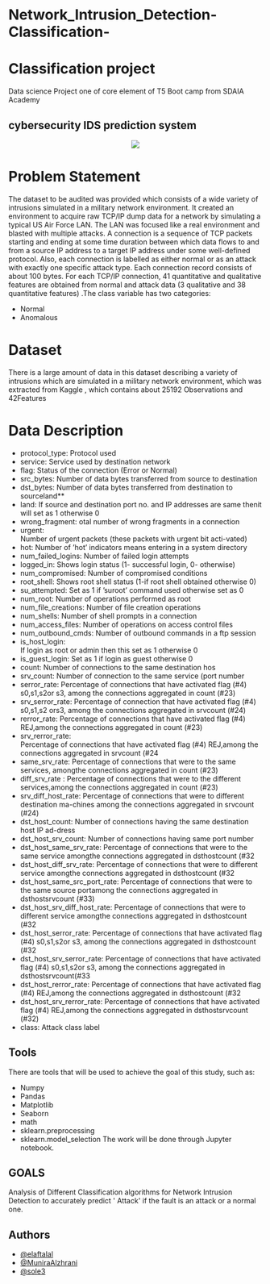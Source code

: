 
# Network_Intrusion_Detection-Classification-

# Classification project
Data science Project one of core element of T5 Boot camp from SDAIA Academy
## cybersecurity IDS prediction system
<p align="center" width="100%">
<img src="https://reciprocity.com/wp-content/uploads/2021/06/resource_advanced-persistent-threat-cybersecurity_featured-img_730x270.jpg"/>
</p>

# Problem Statement

The dataset to be audited was provided which consists of a wide variety of intrusions simulated in a military network environment. It created an environment to acquire raw TCP/IP dump data for a network by simulating a typical US Air Force LAN. The LAN was focused like a real environment and blasted with multiple attacks. A connection is a sequence of TCP packets starting and ending at some time duration between which data flows to and from a source IP address to a target IP address under some well-defined protocol. Also, each connection is labelled as either normal or as an attack with exactly one specific attack type. Each connection record consists of about 100 bytes.
For each TCP/IP connection, 41 quantitative and qualitative features are obtained from normal and attack data (3 qualitative and 38 quantitative features) .The class variable has two categories:
- Normal
- Anomalous

# Dataset
There is a large amount of data in this dataset describing a variety of intrusions which are simulated in a military network environment, which was extracted from Kaggle , which contains about 25192 Observations  and 42Features
# Data Description

 - protocol_type: 
 Protocol used
 - service:
 Service used by destination network
 - flag:
 Status of the connection (Error or Normal)
 - src_bytes:
 Number of data bytes transferred from source to destination
 - dst_bytes:
 Number of data bytes transferred from destination to sourceland**
 - land:
 If source and destination port no. and IP addresses are same thenit will set as 1 otherwise 0
 - wrong_fragment:
 otal number of wrong fragments in a connection
 - urgent:  
 Number of urgent packets (these packets with urgent bit acti-vated)
 - hot:
 Number of ’hot’ indicators means entering in a system directory
 - num_failed_logins:
 Number of failed login attempts
 - logged_in:
 Shows login status (1- successful login, 0- otherwise)
 - num_compromised:
 Number of compromised conditions
 - root_shell:
 Shows root shell status (1-if root shell obtained otherwise 0)
 - su_attempted:
 Set as 1 if ’suroot’ command used otherwise set as 0
 - num_root:
 Number of operations performed as root
 - num_file_creations:
 Number of file creation operations
 - num_shells:
 Number of shell prompts in a connection 
 - num_access_files:
 Number of operations on access control files
 - num_outbound_cmds:
 Number of outbound commands in a ftp session
 - is_host_login:  
 If login as root or admin then this set as 1 otherwise 0
 - is_guest_login:
 Set as 1 if login as guest otherwise 0
 - count:
 Number of connections to the same destination hos
 - srv_count:
 Number of connection to the same service (port number
 - serror_rate:
 Percentage of connections that have activated flag (#4) s0,s1,s2or s3, among the connections aggregated in count (#23)
 - srv_serror_rate: 
 Percentage of connection that have activated flag (#4) s0,s1,s2 ors3, among the connections aggregated in srvcount (#24)
 - rerror_rate:
 Percentage of connections that have activated flag (#4) REJ,among the connections aggregated in count (#23)
 - srv_rerror_rate:   
 Percentage of connections that have activated flag (#4) REJ,among the connections aggregated in srvcount (#24
 - same_srv_rate:
 Percentage of connections that were to the same services, amongthe connections aggregated in count (#23)
 - diff_srv_rate :
 Percentage of connections that were to the different services,among the connections aggregated in count (#23)
 - srv_diff_host_rate:
 Percentage of connections that were to different destination ma-chines among the connections aggregated in srvcount (#24)
 - dst_host_count:
 Number of connections having the same destination host IP ad-dress
 - dst_host_srv_count:
 Number of connections having same port number 
 - dst_host_same_srv_rate:
 Percentage of connections that were to the same service amongthe connections aggregated in dsthostcount (#32
 - dst_host_diff_srv_rate:
 Percentage of connections that were to different service amongthe connections aggregated in dsthostcount (#32
 - dst_host_same_src_port_rate:
 Percentage of connections that were to the same source portamong the connections aggregated in dsthostsrvcount (#33)
 - dst_host_srv_diff_host_rate:
 Percentage of connections that were to different service amongthe connections aggregated in dsthostcount (#32
 - dst_host_serror_rate:
 Percentage of connections that have activated flag (#4) s0,s1,s2or s3, among the connections aggregated in dsthostcount (#32
 - dst_host_srv_serror_rate:
 Percentage of connections that have activated flag (#4) s0,s1,s2or s3, among the connections aggregated in dsthostsrvcount(#33
 - dst_host_rerror_rate:
 Percentage of connections that have activated flag (#4) REJ,among the connections aggregated in dsthostcount (#32
 - dst_host_srv_rerror_rate:
 Percentage of connections that have activated flag (#4) REJ,among the connections aggregated in dsthostsrvcount (#32)
 - class:
 Attack class label

## Tools
There are tools that will be used to achieve the goal of this study, such as: 
- Numpy
- Pandas
- Matplotlib
- Seaborn
- math
- sklearn.preprocessing
- sklearn.model_selection
The work will be done through Jupyter notebook.





## GOALS
Analysis of Different Classification algorithms for Network Intrusion Detection to accurately predict ' Attack' if the fault is an attack or a normal one.

## Authors 
- [@elaftalal](https://github.com/elaftalal)
- [@MuniraAlzhrani](https://github.com/MuniraAlzhrani)
- [@sole3](https://github.com/sole3)
